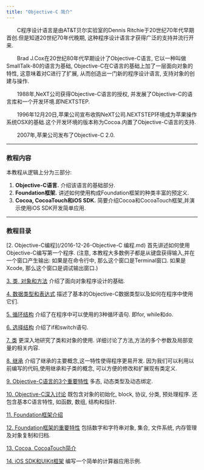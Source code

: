 ---title: "Objective-C 简介"---&emsp;&emsp;C程序设计语言是由AT&T贝尔实验室的Dennis Ritchie于20世纪70年代早期首创.但是知道20世纪70年代晚期, 这种程序设计语言才获得广泛的支持并流行开来.    &emsp;&emsp;Brad J.Cox在20世纪80年代早期设计了Objective-C语言, 它以一种叫做SmallTalk-80的语言为基础, Objective-C在C语言的基础上加了一层面向对象的特性, 这意味着对C进行了扩展, 从而创造出一门新的程序设计语言, 支持对象的创建与操作.    &emsp;&emsp;1988年,NeXT公司获得Objective-C语言的授权, 并发展了Objective-C的语言库和一个开发环境.即NEXTSTEP.	&emsp;&emsp;1996年12月20日,苹果公司宣布收购NeXT公司.NEXTSTEP环境成为苹果操作系统OSX的基础.这个开发环境的版本称为Cocoa.内置了Objective-C语言的支持.	&emsp;&emsp;2007年,苹果公司发布了Objective-C 2.0.	***### 教程内容本教程从逻辑上分为三部分:	1. **Objective-C语言.** 介绍该语言的基础部分.2. **Foundation框架.** 讲述如何使用构成Foundation框架的种类丰富的预定义.3. **Cocoa, CocoaTouch和iOS SDK.** 简要介绍Cocoa和CocoaTouch框架,并演示使用iOS SDK开发简单应用.	***### 教程目录[2. Objective-C编程](/2016-12-26-Objective-C 编程.md) 首先讲述如何使用Objective-C编写第一个程序. (注意, 本教程大多数例子都是从键盘获得输入,并在一个窗口产生输出: 如果是在命令行中, 那么这个窗口是Terminal窗口. 如果是Xcode, 那么这个窗口是调试输出窗口.)[3. 类, 对象和方法](/)介绍了面向对象程序设计的基础.[4. 数据类型和表达式](/)描述了基本的Objective-C数据类型以及如何在程序中使用它们.[5. 循环结构](/)介绍了在程序中可以使用的3种循环语句. 即for, while和do.[6. 选择结构](/)介绍了if和switch语句.[7. 类](/)更深入地研究了类和对象的使用. 详细讨论了方法,方法的多个参数及局部变量的相关内容.[8. 继承](/)介绍了继承的主要概念,这一特性使得程序更易开发. 因为我们可以利用以前编写的代码,使用继承和子类的概念, 可以方便的修改和扩展现有类定义.[9. Objective-C语言的3个重要特性](/)多态, 动态类型及动态绑定.[10. Objective-C深入讨论](/)既包含对象的初始化, block, 协议, 分类, 预处理程序. 还包含基本C语言特性, 如函数, 数组, 结构和指针.[11. Foundation框架介绍](/)[12. Foundation框架的重要特性](/)包括数字和字符串对象, 集合, 文件系统, 内存管理及对象复制和归档.[13. Cocoa, CocoaTouch简介](/)[14. iOS SDK和UIKit框架](/)编写一个简单的计算器应用示例.